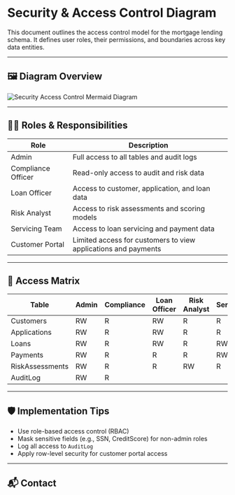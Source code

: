 ﻿# Security & Access Control Diagram

This document outlines the access control model for the mortgage lending schema. It defines user roles, their permissions, and boundaries across key data entities.

---

## 🖼️ Diagram Overview

![Security Access Control Mermaid Diagram](./SecurityAccessControlDiagram.mermaid)

---

## 🧑‍💼 Roles & Responsibilities

| Role             | Description                                      |
|------------------|--------------------------------------------------|
| Admin            | Full access to all tables and audit logs         |
| Compliance Officer | Read-only access to audit and risk data        |
| Loan Officer     | Access to customer, application, and loan data   |
| Risk Analyst     | Access to risk assessments and scoring models    |
| Servicing Team   | Access to loan servicing and payment data        |
| Customer Portal  | Limited access for customers to view applications and payments |

---

## 🔐 Access Matrix

| Table             | Admin | Compliance | Loan Officer | Risk Analyst | Servicing | Customer |
|-------------------|-------|------------|--------------|--------------|-----------|----------|
| Customers         | RW    | R          | RW           | R            | R         | R        |
| Applications      | RW    | R          | RW           | R            | R         | R        |
| Loans             | RW    | R          | RW           | R            | RW        | R        |
| Payments          | RW    | R          | R            | R            | RW        | R        |
| RiskAssessments   | RW    | R          | R            | RW           | R         |          |
| AuditLog          | RW    | R          |              |              |           |          |

---

## 🛡️ Implementation Tips

- Use role-based access control (RBAC)
- Mask sensitive fields (e.g., SSN, CreditScore) for non-admin roles
- Log all access to `AuditLog`
- Apply row-level security for customer portal access

---

## 📬 Contact

